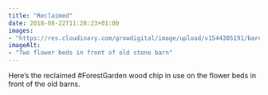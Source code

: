 ```yaml
---
title: "Reclaimed"
date: 2018-08-22T11:28:23+01:00
images: 
- "https://res.cloudinary.com/growdigital/image/upload/v1544305191/barn-29257032937.jpg"
imageAlt: 
- "Two flower beds in front of old stone barn"
---
```


Here’s the reclaimed #ForestGarden wood chip in use on the flower beds in front of the old barns.
